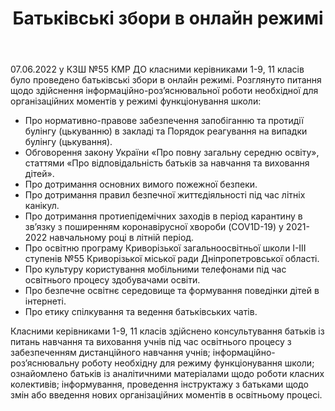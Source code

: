 ﻿---
title: Батьківські збори в онлайн режимі
---

07.06.2022 у КЗШ №55 КМР ДО класними керівниками 1-9, 11 класів було проведено батьківські збори в онлайн режимі. Розглянуто  питання щодо здійснення  інформаційно-роз’яснювальної роботи  необхідної для організаційних моментів у режимі функціонування школи: 

- Про нормативно-правове забезпечення запобіганню та протидії булінгу (цькуванню) в закладі та Порядок реагування на випадки булінгу (цькування).
- Обговорення закону України «Про повну загальну середню освіту», статтями «Про відповідальність батьків за навчання та виховання дітей».
- Про дотримання основних вимого пожежної безпеки.
- Про дотримання правил безпечної життєдіяльності під час літніх канікул.
- Про дотримання протиепідемічних заходів в період карантину в зв’язку з поширенням коронавірусної хвороби (COV1D-19)  у 2021-2022 навчальному році в літній період.
- Про освітню програму Криворізької загальноосвітньої школи І-ІІІ ступенів №55 Криворізької міської ради Дніпропетровської області.
- Про культуру користування мобільними телефонами під час освітнього процесу здобувачами освіти.
- Про безпечне освітнє середовище та формування поведінки дітей в інтернеті.
- Про етику спілкування та ведення батьківських чатів.

Класними керівниками 1-9, 11 класів здійснено консультування батьків із питань навчання та виховання учнів під  час освітнього процесу з забезпеченням дистанційного навчання учнів; інформаційно-роз’яснювальну роботу  необхідну для режиму функціонування школи; ознайомлено батьків із аналітичними матеріалами щодо роботи класних колективів; інформування, проведення інструктажу з батьками щодо змін або введення нових організаційних моментів в освітньому процесі.

<slideshow></slideshow>